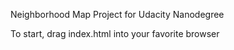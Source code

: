 Neighborhood Map Project for Udacity Nanodegree

To start, drag index.html into your favorite browser
